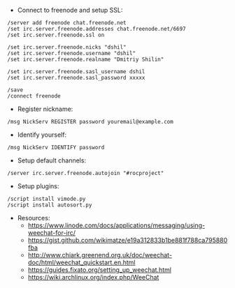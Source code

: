 * Connect to freenode and setup SSL:

```
/server add freenode chat.freenode.net
/set irc.server.freenode.addresses chat.freenode.net/6697
/set irc.server.freenode.ssl on

/set irc.server.freenode.nicks "dshil"
/set irc.server.freenode.username "dshil"
/set irc.server.freenode.realname "Dmitriy Shilin"

/set irc.server.freenode.sasl_username dshil
/set irc.server.freenode.sasl_password xxxxx

/save
/connect freenode
```

* Register nickname:

```
/msg NickServ REGISTER password youremail@example.com
```

* Identify yourself:

```
/msg NickServ IDENTIFY password
```

* Setup default channels:

```
/server irc.server.freenode.autojoin "#rocproject"
```

* Setup plugins:

```
/script install vimode.py
/script install autosort.py
```

* Resources:
    * https://www.linode.com/docs/applications/messaging/using-weechat-for-irc/
    * https://gist.github.com/wikimatze/e19a312833b1be881f788ca795880fba
    * http://www.chiark.greenend.org.uk/doc/weechat-doc/html/weechat_quickstart.en.html
    * https://guides.fixato.org/setting_up_weechat.html
    * https://wiki.archlinux.org/index.php/WeeChat
